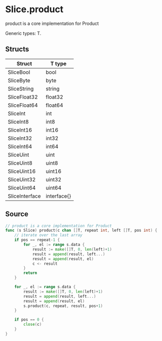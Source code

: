 # Slice.product

product is a core implementation for Product

Generic types: T.

## Structs

| Struct | T type |
| ------ | ------ |
| SliceBool | bool |
| SliceByte | byte |
| SliceString | string |
| SliceFloat32 | float32 |
| SliceFloat64 | float64 |
| SliceInt | int |
| SliceInt8 | int8 |
| SliceInt16 | int16 |
| SliceInt32 | int32 |
| SliceInt64 | int64 |
| SliceUint | uint |
| SliceUint8 | uint8 |
| SliceUint16 | uint16 |
| SliceUint32 | uint32 |
| SliceUint64 | uint64 |
| SliceInterface | interface{} |


## Source

```go
// product is a core implementation for Product
func (s Slice) product(c chan []T, repeat int, left []T, pos int) {
	// iterate over the last array
	if pos == repeat-1 {
		for _, el := range s.data {
			result := make([]T, 0, len(left)+1)
			result = append(result, left...)
			result = append(result, el)
			c <- result
		}
		return
	}

	for _, el := range s.data {
		result := make([]T, 0, len(left)+1)
		result = append(result, left...)
		result = append(result, el)
		s.product(c, repeat, result, pos+1)
	}

	if pos == 0 {
		close(c)
	}
}
```

